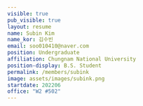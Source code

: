 ```yaml
---
visible: true
pub_visible: true
layout: resume
name: Subin Kim
name_kor: 김수빈
email: soo010410@naver.com
position: Undergraduate
affiliation: Chungnam National University
position-display: B.S. Student
permalink: /members/subink
image: assets/images/subink.png
startdate: 202206
office: "W2 #502"
---
```


